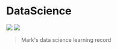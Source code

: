 # DataScience

![](https://img.shields.io/badge/Data-Science-red) ![](https://img.shields.io/badge/Author-Mark-lightblue)

> Mark's data science learning record
